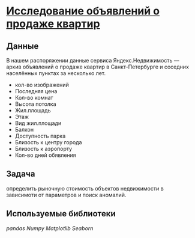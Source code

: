 # [Исследование объявлений о продаже квартир][1]


## Данные

В нашем распоряжении данные сервиса Яндекс.Недвижимость — архив объявлений о продаже квартир в Санкт-Петербурге и соседних населённых пунктах за несколько лет.
- кол-во изображений
- Последняя цена
- Кол-во комнат
- Высота потолка
- Жил.площадь
- Этаж
- Вид жил.площади
- Балкон
- Доступность парка
- Близость к центру города
- Близость к аэропорту
- Кол-во дней обявления

## Задача

определить рыночную стоимость объектов недвижимости в зависимоти от параметров и поиск аномалий.

## Используемые библиотеки
*pandas* *Numpy* *Matplotlib* *Seaborn* 

[1]:flats.ipynb
